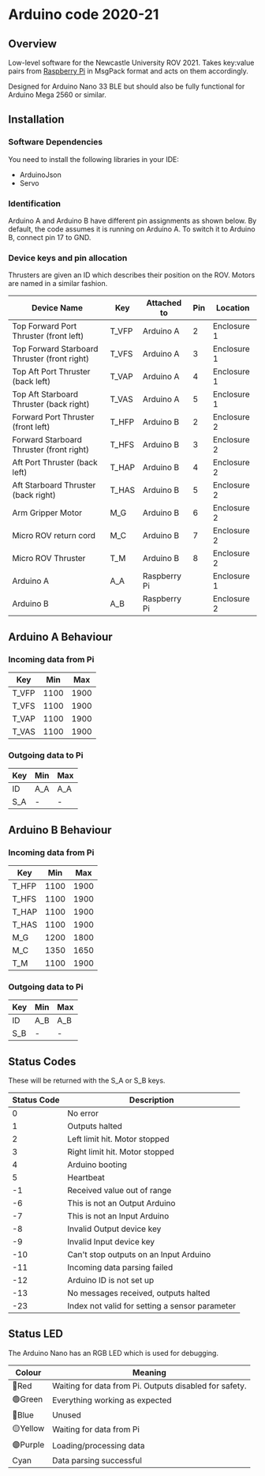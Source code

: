 # Arduino code 2020-21

## Overview

Low-level software for the Newcastle University ROV 2021. Takes key:value pairs from [Raspberry Pi](https://github.com/ncl-ROVers/raspberry-pi) in MsgPack format and acts on them accordingly.

Designed for Arduino Nano 33 BLE but should also be fully functional for Arduino Mega 2560 or similar.

## Installation

### Software Dependencies

You need to install the following libraries in your IDE:

- ArduinoJson
- Servo

### Identification

Arduino A and Arduino B have different pin assignments as shown below. By default, the code assumes it is running on Arduino A. To switch it to Arduino B, connect pin 17 to GND.

### Device keys and pin allocation

Thrusters are given an ID which describes their position on the ROV. Motors are named in a similar fashion.

| Device Name                                  | Key   | Attached to  | Pin | Location    |
|----------------------------------------------|-------|--------------|-----|-------------|
| Top Forward Port Thruster (front left)       | T_VFP | Arduino A    |   2 | Enclosure 1 |
| Top Forward Starboard Thruster (front right) | T_VFS | Arduino A    |   3 | Enclosure 1 |
| Top Aft Port Thruster (back left)            | T_VAP | Arduino A    |   4 | Enclosure 1 |
| Top Aft Starboard Thruster (back right)      | T_VAS | Arduino A    |   5 | Enclosure 1 |
| Forward Port Thruster (front left)           | T_HFP | Arduino B    |   2 | Enclosure 2 |
| Forward Starboard Thruster (front right)     | T_HFS | Arduino B    |   3 | Enclosure 2 |
| Aft Port Thruster (back left)                | T_HAP | Arduino B    |   4 | Enclosure 2 |
| Aft Starboard Thruster (back right)          | T_HAS | Arduino B    |   5 | Enclosure 2 |
| Arm Gripper Motor                            | M_G   | Arduino B    |   6 | Enclosure 2 |
| Micro ROV return cord                        | M_C   | Arduino B    |   7 | Enclosure 2 |
| Micro ROV Thruster                           | T_M   | Arduino B    |   8 | Enclosure 2 |
| Arduino A                                    | A_A   | Raspberry Pi |     | Enclosure 1 |
| Arduino B                                    | A_B   | Raspberry Pi |     | Enclosure 2 |

## Arduino A Behaviour

### Incoming data from Pi

| Key   | Min  | Max  |
|-------|------|------|
| T_VFP | 1100 | 1900 |
| T_VFS | 1100 | 1900 |
| T_VAP | 1100 | 1900 |
| T_VAS | 1100 | 1900 |

### Outgoing data to Pi

| Key     |  Min |  Max |
|---------|------|------|
| ID      | A_A  | A_A  |
| S_A     | -    | -    |

## Arduino B Behaviour

### Incoming data from Pi

| Key   | Min  | Max  |
|-------|------|------|
| T_HFP | 1100 | 1900 |
| T_HFS | 1100 | 1900 |
| T_HAP | 1100 | 1900 |
| T_HAS | 1100 | 1900 |
| M_G   | 1200 | 1800 |
| M_C   | 1350 | 1650 |
| T_M   | 1100 | 1900 |

### Outgoing data to Pi

| Key     |  Min |  Max |
|---------|------|------|
| ID      | A_B  | A_B  |
| S_B     | -    | -    |

## Status Codes

These will be returned with the S_A or S_B keys.

| Status   Code | Description                                    |
|---------------|------------------------------------------------|
| 0             | No error                                       |
| 1             | Outputs halted                                 |
| 2             | Left   limit hit. Motor stopped                |
| 3             | Right   limit hit. Motor stopped               |
| 4             | Arduino booting                                |
| 5             | Heartbeat                                      |
| -1            | Received value out of range                    |
| -6            | This is not an Output Arduino                  |
| -7            | This is not an Input Arduino                   |
| -8            | Invalid Output device key                      |
| -9            | Invalid Input device key                       |
| -10           | Can't stop outputs on an Input Arduino         |
| -11           | Incoming data parsing failed                   |
| -12           | Arduino ID is not set up                       |
| -13           | No messages received, outputs halted           |
| -23           | Index not valid for setting a sensor parameter |

## Status LED

The Arduino Nano has an RGB LED which is used for debugging.

| Colour | Meaning                                                |
|--------|--------------------------------------------------------|
| 🔴Red    | Waiting for data from Pi. Outputs disabled for safety. |
| 🟢Green  | Everything working as expected                         |
| 🔵Blue   | Unused                                                 |
| 🟡Yellow | Waiting for data from Pi                               |
| 🟣Purple | Loading/processing data                                |
| Cyan   | Data parsing successful                                |

